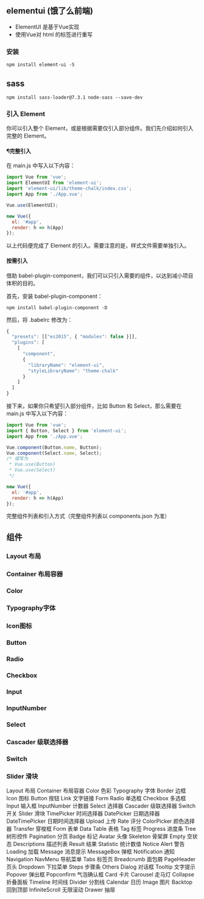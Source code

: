 ## elementui (饿了么前端)

- ElementUI 是基于Vue实现
- 使用Vue对 html 的标签进行重写


### 安装
```
npm install element-ui -S
 ```

## sass
```
npm install sass-loader@7.3.1 node-sass --save-dev
```
### 引入 Element
你可以引入整个 Element，或是根据需要仅引入部分组件。我们先介绍如何引入完整的 Element。

#### ¶完整引入
在 main.js 中写入以下内容：
```js
import Vue from 'vue';
import ElementUI from 'element-ui';
import 'element-ui/lib/theme-chalk/index.css';
import App from './App.vue';

Vue.use(ElementUI);

new Vue({
  el: '#app',
  render: h => h(App)
});
```
以上代码便完成了 Element 的引入。需要注意的是，样式文件需要单独引入。

#### 按需引入
借助 babel-plugin-component，我们可以只引入需要的组件，以达到减小项目体积的目的。

首先，安装 babel-plugin-component：
```
npm install babel-plugin-component -D
```
然后，将 .babelrc 修改为：
``` js
{
  "presets": [["es2015", { "modules": false }]],
  "plugins": [
    [
      "component",
      {
        "libraryName": "element-ui",
        "styleLibraryName": "theme-chalk"
      }
    ]
  ]
}
```
接下来，如果你只希望引入部分组件，比如 Button 和 Select，那么需要在 main.js 中写入以下内容：
```js
import Vue from 'vue';
import { Button, Select } from 'element-ui';
import App from './App.vue';

Vue.component(Button.name, Button);
Vue.component(Select.name, Select);
/* 或写为
 * Vue.use(Button)
 * Vue.use(Select)
 */

new Vue({
  el: '#app',
  render: h => h(App)
});
```
完整组件列表和引入方式（完整组件列表以 components.json 为准）

## 组件

### Layout 布局

### Container 布局容器
### Color
### Typography字体
### Icon图标
### Button
### Radio
### Checkbox
### Input
### InputNumber
### Select
### Cascader 级联选择器
### Switch
### Slider 滑块

Layout 布局
Container 布局容器
Color 色彩
Typography 字体
Border 边框
Icon 图标
Button 按钮
Link 文字链接
Form
Radio 单选框
Checkbox 多选框
Input 输入框
InputNumber 计数器
Select 选择器
Cascader 级联选择器
Switch 开关
Slider 滑块
TimePicker 时间选择器
DatePicker 日期选择器
DateTimePicker 日期时间选择器
Upload 上传
Rate 评分
ColorPicker 颜色选择器
Transfer 穿梭框
Form 表单
Data
Table 表格
Tag 标签
Progress 进度条
Tree 树形控件
Pagination 分页
Badge 标记
Avatar 头像
Skeleton 骨架屏
Empty 空状态
Descriptions 描述列表
Result 结果
Statistic 统计数值
Notice
Alert 警告
Loading 加载
Message 消息提示
MessageBox 弹框
Notification 通知
Navigation
NavMenu 导航菜单
Tabs 标签页
Breadcrumb 面包屑
PageHeader 页头
Dropdown 下拉菜单
Steps 步骤条
Others
Dialog 对话框
Tooltip 文字提示
Popover 弹出框
Popconfirm 气泡确认框
Card 卡片
Carousel 走马灯
Collapse 折叠面板
Timeline 时间线
Divider 分割线
Calendar 日历
Image 图片
Backtop 回到顶部
InfiniteScroll 无限滚动
Drawer 抽屉